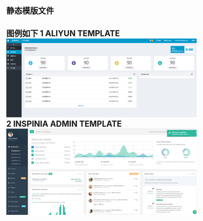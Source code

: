 <html>
<body>
<h2>静态模版文件<h2>
图例如下
1 ALIYUN TEMPLATE
<img src="images/aliyun.png"><br/>
2 INSPINIA ADMIN TEMPLATE
<img src="images/inspinia_admin.png"><br/>
</body>
</html>
